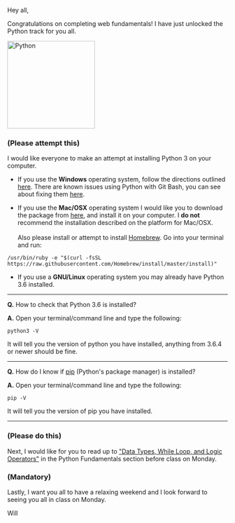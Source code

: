 Hey all,

Congratulations on completing web fundamentals! I have just unlocked the Python track for you all. 

<img src="https://www.python.org/static/opengraph-icon-200x200.png" alt="Python" width="200px">

### (Please attempt this) 
I would like everyone to make an attempt at installing Python 3 on your computer. 

* If you use the **Windows** operating system, follow the directions outlined 
[here](http://learn.codingdojo.com/m/72/5469/35282). There are known issues using Python with Git Bash, you can see about fixing them [here](http://learn.codingdojo.com/m/72/5470/35286).
 
* If you use the **Mac/OSX** operating system I would like you to download the package from [here](https://www.python.org/ftp/python/3.7.0/python-3.7.0-macosx10.9.pkg), and install it on your computer. I **do not** recommend the installation described on the platform for Mac/OSX.
<br><br>Also please install or attempt to install [Homebrew](https://brew.sh/). Go into your terminal and run:
```
/usr/bin/ruby -e "$(curl -fsSL https://raw.githubusercontent.com/Homebrew/install/master/install)" 
```
 
* If you use a **GNU/Linux** operating system you may already have Python 3.6 installed.

<hr>

**Q.** How to check that Python 3.6 is installed?

**A.** Open your terminal/command line and type the following: 
```
python3 -V
```
It will tell you the version of python you have installed, anything from 3.6.4 or newer should be fine.

<hr>

**Q.** How do I know if [pip](https://pypi.python.org/pypi/pip) (Python's package manager) is installed?

**A.** Open your terminal/command line and type the following: 
```
pip -V
```
It will tell you the version of pip you have installed.

<hr>

### (Please do this) 
Next, I would like for you to read up to ["Data Types, While Loop, and Logic Operators"](http://learn.codingdojo.com/m/72/5470/35290) in the Python Fundamentals section before class on Monday.

### (Mandatory) 
Lastly, I want you all to have a relaxing weekend and I look forward to seeing you all in class on Monday. 


Will
